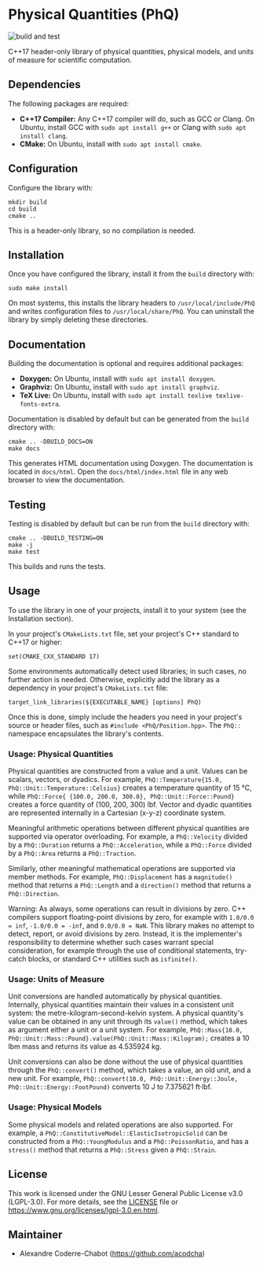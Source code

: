 # Physical Quantities (PhQ)
![build and test](https://github.com/acodcha/PhysicalQuantities/workflows/build%20and%20test/badge.svg?branch=main)

C++17 header-only library of physical quantities, physical models, and units of measure for scientific computation.

## Dependencies
The following packages are required:
- **C++17 Compiler:** Any C++17 compiler will do, such as GCC or Clang. On Ubuntu, install GCC with `sudo apt install g++` or Clang with `sudo apt install clang`.
- **CMake:** On Ubuntu, install with `sudo apt install cmake`.

## Configuration
Configure the library with:

```
mkdir build
cd build
cmake ..
```

This is a header-only library, so no compilation is needed.

## Installation
Once you have configured the library, install it from the `build` directory with:

```
sudo make install
```

On most systems, this installs the library headers to `/usr/local/include/PhQ` and writes configuration files to `/usr/local/share/PhQ`. You can uninstall the library by simply deleting these directories.

## Documentation
Building the documentation is optional and requires additional packages:
- **Doxygen:** On Ubuntu, install with `sudo apt install doxygen`.
- **Graphviz:** On Ubuntu, install with `sudo apt install graphviz`.
- **TeX Live:** On Ubuntu, install with `sudo apt install texlive texlive-fonts-extra`.

Documentation is disabled by default but can be generated from the `build` directory with:

```
cmake .. -DBUILD_DOCS=ON
make docs
```

This generates HTML documentation using Doxygen. The documentation is located in `docs/html`. Open the `docs/html/index.html` file in any web browser to view the documentation.

## Testing
Testing is disabled by default but can be run from the `build` directory with:

```
cmake .. -DBUILD_TESTING=ON
make -j
make test
```

This builds and runs the tests.

## Usage
To use the library in one of your projects, install it to your system (see the Installation section).

In your project's `CMakeLists.txt` file, set your project's C++ standard to C++17 or higher:

```
set(CMAKE_CXX_STANDARD 17)
```

Some environments automatically detect used libraries; in such cases, no further action is needed. Otherwise, explicitly add the library as a dependency in your project's `CMakeLists.txt` file:

```
target_link_libraries(${EXECUTABLE_NAME} [options] PhQ)
```

Once this is done, simply include the headers you need in your project's source or header files, such as `#include <PhQ/Position.hpp>`. The `PhQ::` namespace encapsulates the library's contents.

### Usage: Physical Quantities
Physical quantities are constructed from a value and a unit. Values can be scalars, vectors, or dyadics. For example, `PhQ::Temperature{15.0, PhQ::Unit::Temperature::Celsius}` creates a temperature quantity of 15 °C, while `PhQ::Force{ {100.0, 200.0, 300.0}, PhQ::Unit::Force::Pound}` creates a force quantity of (100, 200, 300) lbf. Vector and dyadic quantities are represented internally in a Cartesian (x-y-z) coordinate system.

Meaningful arithmetic operations between different physical quantities are supported via operator overloading. For example, a `PhQ::Velocity` divided by a `PhQ::Duration` returns a `PhQ::Acceleration`, while a `PhQ::Force` divided by a `PhQ::Area` returns a `PhQ::Traction`.

Similarly, other meaningful mathematical operations are supported via member methods. For example, `PhQ::Displacement` has a `magnitude()` method that returns a `PhQ::Length` and a `direction()` method that returns a `PhQ::Direction`.

Warning: As always, some operations can result in divisions by zero. C++ compilers support floating-point divisions by zero, for example with `1.0/0.0 = inf`, `-1.0/0.0 = -inf`, and `0.0/0.0 = NaN`. This library makes no attempt to detect, report, or avoid divisions by zero. Instead, it is the implementer's responsibility to determine whether such cases warrant special consideration, for example through the use of conditional statements, try-catch blocks, or standard C++ utilities such as `isfinite()`.

### Usage: Units of Measure
Unit conversions are handled automatically by physical quantities. Internally, physical quantities maintain their values in a consistent unit system: the metre-kilogram-second-kelvin system. A physical quantity's value can be obtained in any unit through its `value()` method, which takes as argument either a unit or a unit system. For example, `PhQ::Mass{10.0, PhQ::Unit::Mass::Pound}.value(PhQ::Unit::Mass::Kilogram);` creates a 10 lbm mass and returns its value as 4.535924 kg.

Unit conversions can also be done without the use of physical quantities through the `PhQ::convert()` method, which takes a value, an old unit, and a new unit. For example, `PhQ::convert(10.0, PhQ::Unit::Energy::Joule, PhQ::Unit::Energy::FootPound)` converts 10 J to 7.375621 ft·lbf.

### Usage: Physical Models
Some physical models and related operations are also supported. For example, a `PhQ::ConstitutiveModel::ElasticIsotropicSolid` can be constructed from a `PhQ::YoungModulus` and a `PhQ::PoissonRatio`, and has a `stress()` method that returns a `PhQ::Stress` given a `PhQ::Strain`.

## License
This work is licensed under the GNU Lesser General Public License v3.0 (LGPL-3.0). For more details, see the [LICENSE](LICENSE) file or <https://www.gnu.org/licenses/lgpl-3.0.en.html>.

## Maintainer
- Alexandre Coderre-Chabot (<https://github.com/acodcha>)

